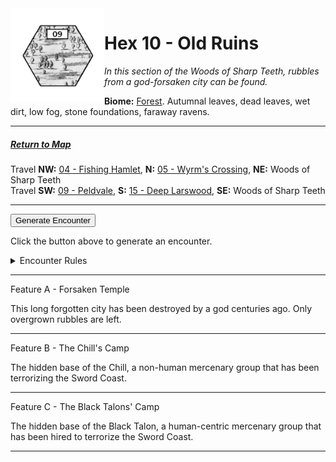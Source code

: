 
<img align="left" width=150px src="/images/Hexes/hex09.png">
<h1>Hex 10 - Old Ruins</h1>

*In this section of the Woods of Sharp Teeth, rubbles from a god-forsaken city can be found.*

**Biome:** <u>Forest</u>. Autumnal leaves, dead leaves, wet dirt, low fog, stone foundations, faraway ravens.

---

##### [Return to Map](https://saltygoo.github.io/2024/12/31/BGHex/)
Travel **NW:** [04 - Fishing Hamlet](/pages/BaldurHex/04-FishingHamlet), **N:** [05 - Wyrm's Crossing](/pages/BaldurHex/05-WyrmsCrossing), **NE:** Woods of Sharp Teeth <br>
Travel **SW:** [09 - Peldvale](/pages/BaldurHex/09-Peldvale), **S:** [15 - Deep Larswood](/pages/BaldurHex/15-DeepLarswood), **SE:** Woods of Sharp Teeth

 ---
 
<button id="generateText" >Generate Encounter</button> <br>

<span class="grey" id="result" style="height: 75px;"> Click the button above to generate an encounter. </span>

<details markdown="1">
<summary>Encounter Rules</summary>
Generate an encounter the first time the party goes to one of this hex's features and every 12 hours. Encounters can happen on the way to the location or at the destination. If an encounter would happen while the party rests, good survival skills while setting up camp make the encounter happen after the full rest is completed. Search the [Baldur's Gate Wiki](https://baldursgate.fandom.com/wiki/Baldur%27s_Gate_Wiki) for informations on named NPC. Do not hesitate to replace any named NPC by one the players have already met from time to time! It makes for a better story.
</details>

 ---

<span class="blacktitle"> Feature A - Forsaken Temple</span>

This long forgotten city has been destroyed by a god centuries ago. Only overgrown rubbles are left.

---

<span class="blacktitle"> Feature B - The Chill's Camp</span>

The hidden base of the Chill, a non-human mercenary group that has been terrorizing the Sword Coast.

---

<span class="blacktitle"> Feature C - The Black Talons' Camp </span>

The hidden base of the Black Talon, a human-centric mercenary group that has been hired to terrorize the Sword Coast.

---

<script>
    const climate1 = "Forest";
    const climate2 = "Forest";
</script>
<script src="/scripts/BGencounter.js"></script>
